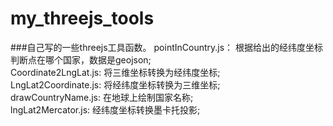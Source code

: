 # my_threejs_tools  
###自己写的一些threejs工具函数。
pointInCountry.js： 根据给出的经纬度坐标判断点在哪个国家，数据是geojson;  
Coordinate2LngLat.js: 将三维坐标转换为经纬度坐标;  
LngLat2Coordinate.js: 将经纬度坐标转换为三维坐标;  
drawCountryName.js: 在地球上绘制国家名称;  
lngLat2Mercator.js: 经纬度坐标转换墨卡托投影;  
